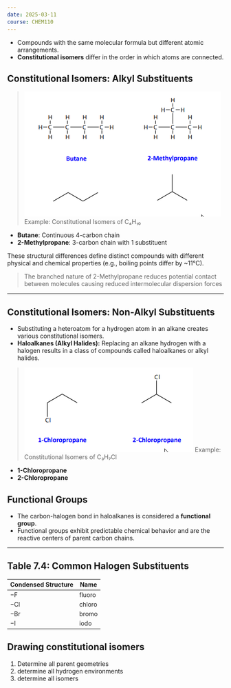 ```yaml
---
date: 2025-03-11
course: CHEM110
---
```


- Compounds with the same molecular formula but different atomic arrangements.
- **Constitutional isomers** differ in the order in which atoms are connected.
## Constitutional Isomers: Alkyl Substituents


>
>![](./attachments/20250308233020.png)
>Example: Constitutional Isomers of C₄H₁₀
- **Butane**: Continuous 4-carbon chain
- **2-Methylpropane**: 3-carbon chain with 1 substituent


These structural differences define distinct compounds with different physical and chemical properties (e.g., boiling points differ by ~11°C).

> The branched nature of 2-Methylpropane reduces potential contact between molecules causing reduced intermolecular dispersion forces

---

## Constitutional Isomers: Non-Alkyl Substituents

- Substituting a heteroatom for a hydrogen atom in an alkane creates various constitutional isomers.
- **Haloalkanes (Alkyl Halides):** Replacing an alkane hydrogen with a halogen results in a class of compounds called haloalkanes or alkyl halides.


>![](./attachments/20250308231660.png)
>Example: Constitutional Isomers of C₃H₇Cl
- **1-Chloropropane**
- **2-Chloropropane**



## Functional Groups

- The carbon-halogen bond in haloalkanes is considered a **functional group**.
- Functional groups exhibit predictable chemical behavior and are the reactive centers of parent carbon chains.

---
## Table 7.4: Common Halogen Substituents

| Condensed Structure | Name   |
| ------------------- | ------ |
| −F                  | fluoro |
| −Cl                 | chloro |
| −Br                 | bromo  |
| −I                  | iodo   |

## Drawing constitutional isomers
1. Determine all parent geometries
2. determine all hydrogen environments
3. determine all isomers